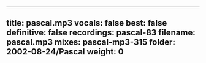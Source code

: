 
---
title: pascal.mp3
vocals: false
best: false
definitive: false
recordings: pascal-83
filename: pascal.mp3
mixes: pascal-mp3-315
folder: 2002-08-24/Pascal
weight: 0
---
